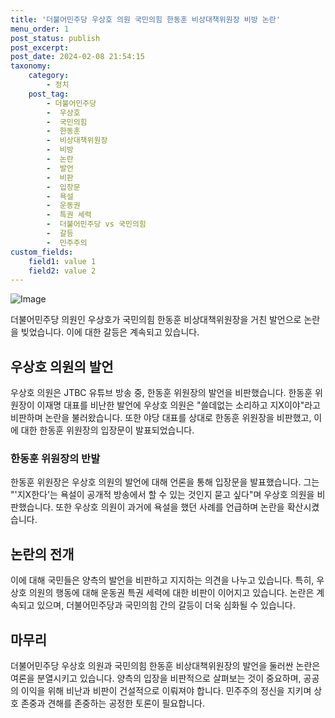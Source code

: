 ```yaml
---
title: '더불어민주당 우상호 의원 국민의힘 한동훈 비상대책위원장 비방 논란'
menu_order: 1
post_status: publish
post_excerpt: 
post_date: 2024-02-08 21:54:15
taxonomy:
    category:
        - 정치
    post_tag:
        - 더불어민주당
        -  우상호
        -  국민의힘
        -  한동훈
        -  비상대책위원장
        -  비방
        -  논란
        -  발언
        -  비판
        -  입장문
        -  욕설
        -  운동권
        -  특권 세력
        -  더불어민주당 vs 국민의힘
        -  갈등
        -  민주주의
custom_fields:
    field1: value 1
    field2: value 2
---
```


![Image](https://imgnews.pstatic.net/image/422/2024/02/08/AKR20240208177300641_01_i_20240208203401511.jpg?type=w647)

더불어민주당 의원인 우상호가 국민의힘 한동훈 비상대책위원장을 거친 발언으로 논란을 빚었습니다. 이에 대한 갈등은 계속되고 있습니다.
## 우상호 의원의 발언
우상호 의원은 JTBC 유튜브 방송 중, 한동훈 위원장의 발언을 비판했습니다. 한동훈 위원장이 이재명 대표를 비난한 발언에 우상호 의원은 "쓸데없는 소리하고 지X이야"라고 비판하며 논란을 불러왔습니다. 또한 야당 대표를 상대로 한동훈 위원장을 비판했고, 이에 대한 한동훈 위원장의 입장문이 발표되었습니다.
### 한동훈 위원장의 반발
한동훈 위원장은 우상호 의원의 발언에 대해 언론을 통해 입장문을 발표했습니다. 그는 "'지X한다'는 욕설이 공개적 방송에서 할 수 있는 것인지 묻고 싶다"며 우상호 의원을 비판했습니다. 또한 우상호 의원이 과거에 욕설을 했던 사례를 언급하며 논란을 확산시켰습니다.
## 논란의 전개
이에 대해 국민들은 양측의 발언을 비판하고 지지하는 의견을 나누고 있습니다. 특히, 우상호 의원의 행동에 대해 운동권 특권 세력에 대한 비판이 이어지고 있습니다. 논란은 계속되고 있으며, 더불어민주당과 국민의힘 간의 갈등이 더욱 심화될 수 있습니다.
## 마무리
더불어민주당 우상호 의원과 국민의힘 한동훈 비상대책위원장의 발언을 둘러싼 논란은 여론을 분열시키고 있습니다. 양측의 입장을 비판적으로 살펴보는 것이 중요하며, 공공의 이익을 위해 비난과 비판이 건설적으로 이뤄져야 합니다. 민주주의 정신을 지키며 상호 존중과 견해를 존중하는 공정한 토론이 필요합니다.
